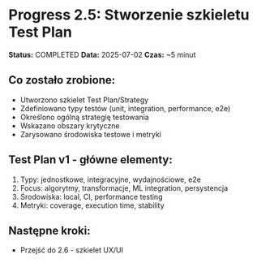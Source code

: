 # Progress 2.5: Stworzenie szkieletu Test Plan

**Status:** COMPLETED
**Data:** 2025-07-02
**Czas:** ~5 minut

## Co zostało zrobione:
- Utworzono szkielet Test Plan/Strategy
- Zdefiniowano typy testów (unit, integration, performance, e2e)
- Określono ogólną strategię testowania
- Wskazano obszary krytyczne
- Zarysowano środowiska testowe i metryki

## Test Plan v1 - główne elementy:
1. Typy: jednostkowe, integracyjne, wydajnościowe, e2e
2. Focus: algorytmy, transformacje, ML integration, persystencja
3. Środowiska: local, CI, performance testing
4. Metryki: coverage, execution time, stability

## Następne kroki:
- Przejść do 2.6 - szkielet UX/UI